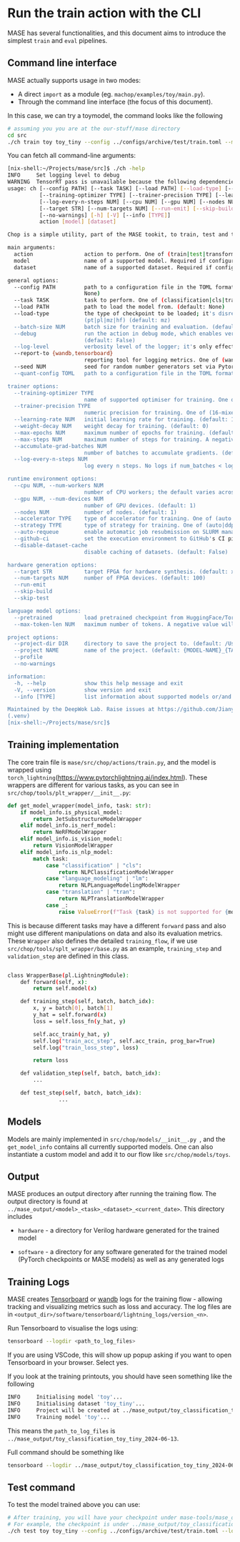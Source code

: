 # Run the train action with the CLI

MASE has several functionalities, and this document aims to introduce the simplest `train` and `eval` pipelines.

## Command line interface

MASE actually supports usage in two modes:
* A direct `import` as a module (eg. `machop/examples/toy/main.py`).
* Through the command line interface (the focus of this document).

In this case, we can try a toymodel, the command looks like the following

```bash
# assuming you you are at the our-stuff/mase directory
cd src 
./ch train toy toy_tiny --config ../configs/archive/test/train.toml --max-epochs 3
```

You can fetch all command-line arguments:

```bash
[nix-shell:~/Projects/mase/src]$ ./ch -help
INFO     Set logging level to debug
WARNING  TensorRT pass is unavailable because the following dependencies are not installed: pytorch_quantization, tensorrt, pycuda, cuda.
usage: ch [--config PATH] [--task TASK] [--load PATH] [--load-type] [--batch-size NUM] [--debug] [--log-level] [--report-to {wandb,tensorboard}] [--seed NUM] [--quant-config TOML]
          [--training-optimizer TYPE] [--trainer-precision TYPE] [--learning-rate NUM] [--weight-decay NUM] [--max-epochs NUM] [--max-steps NUM] [--accumulate-grad-batches NUM]
          [--log-every-n-steps NUM] [--cpu NUM] [--gpu NUM] [--nodes NUM] [--accelerator TYPE] [--strategy TYPE] [--auto-requeue] [--github-ci] [--disable-dataset-cache]
          [--target STR] [--num-targets NUM] [--run-emit] [--skip-build] [--skip-test] [--pretrained] [--max-token-len NUM] [--project-dir DIR] [--project NAME] [--profile]
          [--no-warnings] [-h] [-V] [--info [TYPE]]
          action [model] [dataset]

Chop is a simple utility, part of the MASE tookit, to train, test and transform (i.e. prune or quantise) a supported model.

main arguments:
  action                action to perform. One of (train|test|transform|search|emit|simulate)
  model                 name of a supported model. Required if configuration NOT provided.
  dataset               name of a supported dataset. Required if configuration NOT provided.

general options:
  --config PATH         path to a configuration file in the TOML format. Manual CLI overrides for arguments have a higher precedence. Required if the action is transform. (default:
                        None)
  --task TASK           task to perform. One of (classification|cls|translation|tran|language_modeling|lm) (default: classification)
  --load PATH           path to load the model from. (default: None)
  --load-type           the type of checkpoint to be loaded; it's disregarded if --load is NOT specified. It is designed to and must be used in tandem with --load. One of
                        (pt|pl|mz|hf) (default: mz)
  --batch-size NUM      batch size for training and evaluation. (default: 128)
  --debug               run the action in debug mode, which enables verbose logging, custom exception hook that uses ipdb, and sets the PL trainer to run in "fast_dev_run" mode.
                        (default: False)
  --log-level           verbosity level of the logger; it's only effective when --debug flag is NOT passed in. One of (debug|info|warning|error|critical) (default: info)
  --report-to {wandb,tensorboard}
                        reporting tool for logging metrics. One of (wandb|tensorboard) (default: tensorboard)
  --seed NUM            seed for random number generators set via Pytorch Lightning's seed_everything function. (default: 0)
  --quant-config TOML   path to a configuration file in the TOML format. Manual CLI overrides for arguments have a higher precedence. (default: None)

trainer options:
  --training-optimizer TYPE
                        name of supported optimiser for training. One of (adam|sgd|adamw) (default: adam)
  --trainer-precision TYPE
                        numeric precision for training. One of (16-mixed|32|64|bf16) (default: 16-mixed)
  --learning-rate NUM   initial learning rate for training. (default: 1e-05)
  --weight-decay NUM    weight decay for training. (default: 0)
  --max-epochs NUM      maximum number of epochs for training. (default: 20)
  --max-steps NUM       maximum number of steps for training. A negative value disables this option. (default: -1)
  --accumulate-grad-batches NUM
                        number of batches to accumulate gradients. (default: 1)
  --log-every-n-steps NUM
                        log every n steps. No logs if num_batches < log_every_n_steps. (default: 50))

runtime environment options:
  --cpu NUM, --num-workers NUM
                        number of CPU workers; the default varies across systems and is set to os.cpu_count(). (default: 12)
  --gpu NUM, --num-devices NUM
                        number of GPU devices. (default: 1)
  --nodes NUM           number of nodes. (default: 1)
  --accelerator TYPE    type of accelerator for training. One of (auto|cpu|gpu|mps) (default: auto)
  --strategy TYPE       type of strategy for training. One of (auto|ddp|ddp_find_unused_parameters_true) (default: auto)
  --auto-requeue        enable automatic job resubmission on SLURM managed cluster. (default: False)
  --github-ci           set the execution environment to GitHub's CI pipeline; it's used in the MASE verilog emitter transform pass to skip simulations. (default: False)
  --disable-dataset-cache
                        disable caching of datasets. (default: False)

hardware generation options:
  --target STR          target FPGA for hardware synthesis. (default: xcu250-figd2104-2L-e)
  --num-targets NUM     number of FPGA devices. (default: 100)
  --run-emit
  --skip-build
  --skip-test

language model options:
  --pretrained          load pretrained checkpoint from HuggingFace/Torchvision when initialising models. (default: False)
  --max-token-len NUM   maximum number of tokens. A negative value will use tokenizer.model_max_length. (default: 512)

project options:
  --project-dir DIR     directory to save the project to. (default: /Users/yz10513/Projects/mase/mase_output)
  --project NAME        name of the project. (default: {MODEL-NAME}_{TASK-TYPE}_{DATASET-NAME}_{TIMESTAMP})
  --profile
  --no-warnings

information:
  -h, --help            show this help message and exit
  -V, --version         show version and exit
  --info [TYPE]         list information about supported models or/and datasets and exit. One of (all|model|dataset) (default: all)

Maintained by the DeepWok Lab. Raise issues at https://github.com/JianyiCheng/mase-tools/issues
(.venv)
[nix-shell:~/Projects/mase/src]$
```

## Training implementation

The core train file is `mase/src/chop/actions/train.py`, and the model is wrapped using `torch_lightning`(<https://www.pytorchlightning.ai/index.html>). These wrappers are different for various tasks, as you can see in `src/chop/tools/plt_wrapper/__init__.py`:

```python
def get_model_wrapper(model_info, task: str):
    if model_info.is_physical_model:
        return JetSubstructureModelWrapper
    elif model_info.is_nerf_model:
        return NeRFModelWrapper
    elif model_info.is_vision_model:
        return VisionModelWrapper
    elif model_info.is_nlp_model:
        match task:
            case "classification" | "cls":
                return NLPClassificationModelWrapper
            case "language_modeling" | "lm":
                return NLPLanguageModelingModelWrapper
            case "translation" | "tran":
                return NLPTranslationModelWrapper
            case _:
                raise ValueError(f"Task {task} is not supported for {model_info.name}")
```

This is because different tasks may have a different `forward` pass and also might use different manipulations on data and also its evaluation metrics.
These `Wrapper` also defines the detailed `training_flow`, if we use `src/chop/tools/splt_wrapper/base.py` as an example, `training_step` and `validation_step` are defined in this class.

```bash

class WrapperBase(pl.LightningModule):
    def forward(self, x):
        return self.model(x)

    def training_step(self, batch, batch_idx):
        x, y = batch[0], batch[1]
        y_hat = self.forward(x)
        loss = self.loss_fn(y_hat, y)

        self.acc_train(y_hat, y)
        self.log("train_acc_step", self.acc_train, prog_bar=True)
        self.log("train_loss_step", loss)

        return loss

    def validation_step(self, batch, batch_idx):
        ...

    def test_step(self, batch, batch_idx):
				...
```

## Models

Models are mainly implemented in `src/chop/models/__init__.py
`, and the `get_model_info` contains all currently supported models.
One can also instantiate a custom model and add it to our flow like `src/chop/models/toys`.

## Output

MASE produces an output directory after running the training flow. The output directory is found at `../mase_output/<model>_<task>_<dataset>_<current_date>`.
This directory includes

* `hardware` - a directory for Verilog hardware generated for the trained model

* `software` - a directory for any software generated for the trained model (PyTorch checkpoints or MASE models) as well as any generated logs

## Training Logs

MASE creates [Tensorboard](https://pytorch.org/tutorials/recipes/recipes/tensorboard_with_pytorch.html) or [wandb](https://wandb.ai/site) logs for the training flow - allowing tracking and visualizing metrics such as loss and accuracy. The log files are in `<output_dir>/software/tensorboard/lightning_logs/version_<n>`. 

Run Tensorboard to visualise the logs using:

```bash
tensorboard --logdir <path_to_log_files>
```

If you are using VSCode, this will show up popup asking if you want to open Tensorboard in your browser. Select yes.

If you look at the training printouts, you should have seen something like the following

```bash
INFO     Initialising model 'toy'...
INFO     Initialising dataset 'toy_tiny'...
INFO     Project will be created at ../mase_output/toy_classification_toy_tiny_2024-06-13
INFO     Training model 'toy'...
```

This means the `path_to_log_files` is `../mase_output/toy_classification_toy_tiny_2024-06-13`.

Full command should be something like

```bash
tensorboard --logdir ../mase_output/toy_classification_toy_tiny_2024-06-13/software/tensorboard/lightning_logs/version_2
```

## Test command

To test the model trained above you can use:

```bash
# After training, you will have your checkpoint under mase-tools/mase_output
# For example, the checkpoint is under ../mase_output/toy_classification_toy-tiny_2023-07-03/software/training_ckpts/best.ckpt 
./ch test toy toy_tiny --config ../configs/archive/test/train.toml --load ../mase_output/toy_classification_toy_tiny_2024-06-13/software/training_ckpts/best.ckpt```
